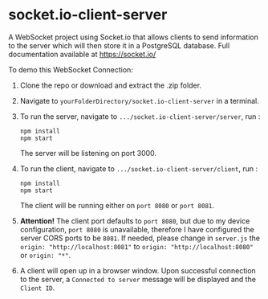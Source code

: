 # socket.io-client-server
A WebSocket project using Socket.io that allows clients to send information to the server which will then store it in a PostgreSQL database. Full documentation available at https://socket.io/ 

To demo this WebSocket Connection:
1. Clone the repo or download and extract the .zip folder.

2. Navigate to `yourFolderDirectory/socket.io-client-server` in a terminal.

3. To run the server, navigate to `.../socket.io-client-server/server`, run :
   ```
   npm install
   npm start
   ```
   The server will be listening on port 3000.


4. To run the client, navigate to `.../socket.io-client-server/client`, run :
   ```
   npm install
   npm start
   ```
   The client will be running either on `port 8080` or `port 8081`. 
   

5. **Attention!** The client port defaults to `port 8080`, but due to my device configuration, `port 8080` is unavailable, therefore I have configured the server CORS ports to be `8081`. If needed, please change in `server.js` the `origin: "http://localhost:8081"` to `origin: "http://localhost:8080"` or `origin: "*"`.
   
6. A client will open up in a browser window. Upon successful connection to the server, a `Connected to server` message will be displayed and the `Client ID`.
